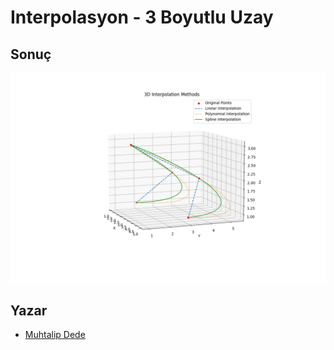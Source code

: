 # Interpolasyon - 3 Boyutlu Uzay

## Sonuç

![Figure_1](Figure_1.png)

## Yazar

- [Muhtalip Dede](mailto:muhtalipdede@gmail.com)
